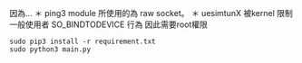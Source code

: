 
因為...
＊ ping3 module 所使用的為 raw socket。
＊ uesimtunX 被kernel 限制一般使用者 SO_BINDTODEVICE 行為
因此需要root權限

```
sudo pip3 install -r requirement.txt
sudo python3 main.py
```

